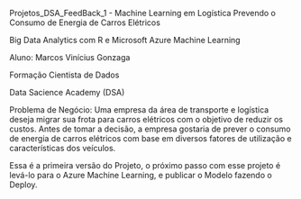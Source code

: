 Projetos_DSA_FeedBack_1 - Machine Learning em Logística Prevendo o Consumo de Energia de Carros Elétricos

Big Data Analytics com R e Microsoft Azure Machine Learning

Aluno: Marcos Vinícius Gonzaga

Formação Cientista de Dados

Data Sacience Academy (DSA)

Problema de Negócio: Uma empresa da área de transporte e logística deseja migrar sua frota para carros elétricos com o objetivo de reduzir os custos. Antes de tomar a decisão, a empresa gostaria de prever o consumo de energia de carros elétricos com base em diversos fatores de utilização e características dos veículos.

Essa é a primeira versão do Projeto, o próximo passo com esse projeto é levá-lo para o Azure Machine Learning, e publicar o Modelo fazendo o Deploy.
